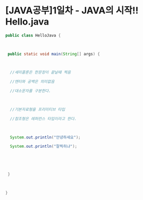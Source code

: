 # [JAVA공부]1일차 - JAVA의 시작!! Hello.java

```JAVA
public class HelloJava {

 

 public static void main(String[] args) {

  

  //세미콜론은 한문장이 끝날때 찍음

  //엔터와 공백은 의미없음

  //대소문자를 구분한다.

  

  //기본자료형을 프리미티브 타입

  //참조형은 레퍼런스 타입이라고 한다.

  

  System.out.println("안녕하세요");

  System.out.println("잘찍히냐");

  

 

 }

 

}
```
